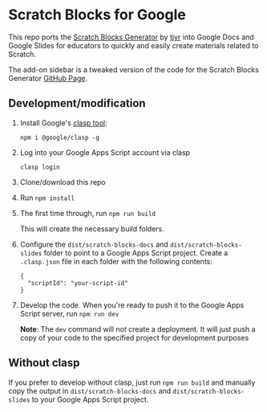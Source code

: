 # Scratch Blocks for Google

This repo ports the [Scratch Blocks Generator](https://github.com/scratchblocks/scratchblocks) by [tjvr](https://github.com/tjvr) into Google Docs and Google Slides for educators to quickly and easily create materials related to Scratch.

The add-on sidebar is a tweaked version of the code for the Scratch Blocks Generator [GitHub Page](https://github.com/scratchblocks/scratchblocks.github.io).

## Development/modification

1. Install Google's [clasp tool](https://github.com/google/clasp):

   `npm i @google/clasp -g`
   
2. Log into your Google Apps Script account via clasp

   `clasp login`
   
3. Clone/download this repo

4. Run `npm install`

5. The first time through, run `npm run build`

   This will create the necessary build folders.
   
6. Configure the `dist/scratch-blocks-docs` and `dist/scratch-blocks-slides` folder to point to a Google Apps Script project. Create a `.clasp.json` file in each folder with the following contents:

   ```
   {
     "scriptId": "your-script-id"
   }
   ```

7. Develop the code. When you're ready to push it to the Google Apps Script server, run `npm run dev`
   
   **Note**: The `dev` command will not create a deployment. It will just push a copy of your code to the specified project for development purposes
   
   
   
## Without clasp

If you prefer to develop without clasp, just run `npm run build` and manually copy the output in `dist/scratch-blocks-docs` and `dist/scratch-blocks-slides` to your Google Apps Script project.